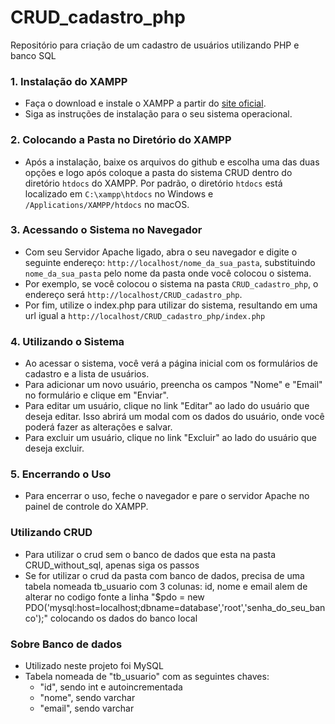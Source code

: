 # CRUD_cadastro_php
Repositório para criação de um cadastro de usuários utilizando PHP e banco SQL


### 1. Instalação do XAMPP

- Faça o download e instale o XAMPP a partir do [site oficial](https://www.apachefriends.org/index.html).
- Siga as instruções de instalação para o seu sistema operacional.

### 2. Colocando a Pasta no Diretório do XAMPP

- Após a instalação, baixe os arquivos do github e escolha uma das duas opções e logo após coloque a pasta do sistema CRUD dentro do diretório `htdocs` do XAMPP. Por padrão, o diretório `htdocs` está localizado em `C:\xampp\htdocs` no Windows e `/Applications/XAMPP/htdocs` no macOS.

### 3. Acessando o Sistema no Navegador
- Com seu Servidor Apache ligado, abra o seu navegador e digite o seguinte endereço: `http://localhost/nome_da_sua_pasta`, substituindo `nome_da_sua_pasta` pelo nome da pasta onde você colocou o sistema.
- Por exemplo, se você colocou o sistema na pasta `CRUD_cadastro_php`, o endereço será `http://localhost/CRUD_cadastro_php`.
- Por fim, utilize o index.php para utilizar do sistema, resultando em uma url igual a `http://localhost/CRUD_cadastro_php/index.php`

### 4. Utilizando o Sistema

- Ao acessar o sistema, você verá a página inicial com os formulários de cadastro e a lista de usuários.
- Para adicionar um novo usuário, preencha os campos "Nome" e "Email" no formulário e clique em "Enviar".
- Para editar um usuário, clique no link "Editar" ao lado do usuário que deseja editar. Isso abrirá um modal com os dados do usuário, onde você poderá fazer as alterações e salvar.
- Para excluir um usuário, clique no link "Excluir" ao lado do usuário que deseja excluir.

### 5. Encerrando o Uso

- Para encerrar o uso, feche o navegador e pare o servidor Apache no painel de controle do XAMPP.

### Utilizando CRUD
- Para utilizar o crud sem o banco de dados que esta na pasta CRUD_without_sql, apenas siga os passos 
- Se for utilizar o crud da pasta com banco de dados, precisa de uma tabela nomeada tb_usuario com 3 colunas: id, nome e email alem de alterar no codigo fonte a linha "$pdo = new PDO('mysql:host=localhost;dbname=database','root','senha_do_seu_banco');" colocando os dados do banco local

### Sobre Banco de dados
- Utilizado neste projeto foi MySQL
- Tabela nomeada de "tb_usuario" com as seguintes chaves: 
    - "id", sendo int e autoincrementada
    - "nome", sendo varchar
    - "email", sendo varchar
